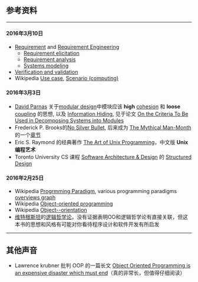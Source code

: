 参考资料 
-------

----

#### 2016年3月10日

* [Requirement](https://en.wikipedia.org/wiki/Requirement) and [Requirement Engineering](https://en.wikipedia.org/wiki/Requirements_engineering)
  - [Requirement elicitation](https://en.wikipedia.org/wiki/Requirements_elicitation)
  - [Requirement analysis](https://en.wikipedia.org/wiki/Requirements_analysis)
  - [Systems modeling](https://en.wikipedia.org/wiki/Systems_modeling)
* [Verification and validation](https://en.wikipedia.org/wiki/Verification_and_validation)
* Wikipedia [Use case](https://en.wikipedia.org/wiki/Use_case), <a href="https://en.wikipedia.org/wiki/Scenario_(computing)">Scenario (computing)</a>

#### 2016年3月3日


* [David Parnas](https://en.wikipedia.org/wiki/David_Parnas) 关于[modular design](https://en.wikipedia.org/wiki/Modular_design)中模块应该 **high** <a href="https://en.wikipedia.org/wiki/Cohesion_(computer_science)">cohesion</a> 和 **loose** <a href="https://en.wikipedia.org/wiki/Coupling_(computer_programming)">coupling</a> 的思想, 
以及 [Information Hiding](https://en.wikipedia.org/wiki/Information_hiding), 见于论文 [On the Criteria To Be Used in Decomposing Systems into Modules](http://www.cs.umd.edu/class/spring2003/cmsc838p/Design/criteria.pdf)
* Frederick P. Brooks的[No Silver Bullet](https://en.wikipedia.org/wiki/No_Silver_Bullet), 后来成为 [The Mythical Man-Month](https://en.wikipedia.org/wiki/The_Mythical_Man-Month)的一个[章节](http://www.cs.nott.ac.uk/~pszcah/G51ISS/Documents/NoSilverBullet.html)
* Eric S. Raymond 的经典著作 [The Art of Unix Programming](http://catb.org/esr/writings/taoup/)，中文版 **Unix编程艺术**
* Toronto University CS 课程 [Software Architecture & Design](http://www.cs.toronto.edu/~penny/teaching/csc407-02s/) 的 [Structured Design](http://www.cs.toronto.edu/~penny/teaching/csc407-02s/lectures/04structured-design.pdf)

#### 2016年2月25日

* Wikipedia [Progrmming Paradigm](https://en.wikipedia.org/wiki/Programming_paradigm),  various programming paradigms [overviews graph](images/Programming_paradigms.svg)
* Wikipedia [Object-oriented programming](https://en.wikipedia.org/wiki/Object-oriented_programming)
* Wikipedia [Object--orientation](https://en.wikipedia.org/wiki/Object-orientation)
* [维特根斯坦](https://en.wikipedia.org/wiki/Ludwig_Wittgenstein)的[逻辑哲学论](https://zh.wikipedia.org/wiki/逻辑哲学论)，没有证据表明OO和逻辑哲学论有直接关联，但这本书的思想和风格有可能对你看待程序设计和软件开发有所启发


----


其他声音
-------

* Lawrence krubner 批判 OOP 的一篇长文 [Object Oriented Programming is an expensive disaster which must
 end](http://www.smashcompany.com/technology/object-oriented-programming-is-an-expensive-disaster-which-must-end)（真的非常长，但值得仔细阅读）
